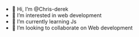 - 👋 Hi, I’m @Chris-derek
- 👀 I’m interested in web development
- 🌱 I’m currently learning Js
- 💞️ I’m looking to collaborate on Web development
  

<!---
Chris-derek/Chris-derek is a ✨ special ✨ repository because its `README.md` (this file) appears on your GitHub profile.
You can click the Preview link to take a look at your changes.
--->

